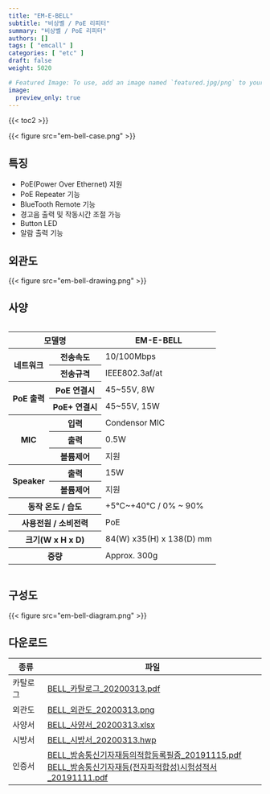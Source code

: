 ```yaml
---
title: "EM-E-BELL"
subtitle: "비상벨 / PoE 리피터"
summary: "비상벨 / PoE 리피터"
authors: []
tags: [ "emcall" ]
categories: [ "etc" ]
draft: false
weight: 5020

# Featured Image: To use, add an image named `featured.jpg/png` to your page's folder.
image:
  preview_only: true
---
```


{{< toc2 >}}

<div class="container">
<div class="row justify-content-center">
<div class="col-sm-6">

{{< figure src="em-bell-case.png" >}}

</div>
</div>
</div>

<div class="container">
<div class="row justify-content-center">
<div class="col-sm-6 pl-0">

## 특징

- PoE(Power Over Ethernet) 지원
- PoE Repeater 기능
- BlueTooth Remote 기능
- 경고음 출력 및 작동시간 조절 가능
- Button LED
- 알람 출력 기능

</div>
<div class="col-sm-6 pl-0">

## 외관도

{{< figure src="em-bell-drawing.png" >}}

</div>
</div>
</div>

## 사양

<div style="overflow-x: auto">
<table class="spec">
<thead>
<tr>
<th colspan="2">모델명</th>
<th>EM-E-BELL</th>
</tr>
</thead>
<tbody>
<tr>
<th rowspan="2">네트워크</th>
<th>전송속도</th>
<td>10/100Mbps</td>
</tr>
<tr>
<th>전송규격</th>
<td>IEEE802.3af/at</td>
</tr>
<tr>
<th rowspan="2">PoE 출력</th>
<th>PoE 연결시</th>
<td>45~55V, 8W</td>
</tr>
<tr>
<th>PoE+ 연결시</th>
<td>45~55V, 15W</td>
</tr>
<tr>
<th rowspan="3">MIC</th>
<th>입력</th>
<td>Condensor MIC</td>
</tr>
<tr>
<th>출력</th>
<td>0.5W</td>
</tr>
<tr>
<th>볼륨제어</th>
<td>지원</td>
</tr>
<tr>
<th rowspan="2">Speaker</th>
<th>출력</th>
<td>15W</td>
</tr>
<tr>
<th>볼륨제어</th>
<td>지원</td>
</tr>
<tr>
<th colspan="2">동작 온도 / 습도</th>
<td>+5℃~+40℃ / 0% ~ 90%</td>
</tr>
<tr>
<th colspan="2">사용전원 / 소비전력</th>
<td>PoE</td>
</tr>
<tr>
<th colspan="2">크기(W x H x D)</th>
<td>84(W) x35(H) x 138(D) mm</td>
</tr>
<tr>
<th colspan="2">중량</th>
<td>Approx. 300g</td>
</tr>
</tbody>
</table>
</div>

## 구성도

{{< figure src="em-bell-diagram.png" >}}

## 다운로드

종류 | 파일
---- | ----
카탈로그 | [BELL_카탈로그_20200313.pdf](http://data.emstone.com/sales/ko/BELL_카탈로그_20200313.pdf)
외관도 | [BELL_외관도_20200313.png](http://data.emstone.com/sales/ko/BELL_외관도_20200313.png)
사양서 | [BELL_사양서_20200313.xlsx](http://data.emstone.com/sales/ko/BELL_사양서_20200313.xlsx)
시방서 | [BELL_시방서_20200313.hwp](http://data.emstone.com/sales/ko/BELL_시방서_20200313.hwp)
인증서 | [BELL_방송통신기자재등의적합등록필증_20191115.pdf](http://data.emstone.com/sales/ko/BELL_방송통신기자재등의적합등록필증_20191115.pdf)<br>[BELL_방송통신기자재등(전자파적합성)시험성적서_20191111.pdf](http://data.emstone.com/sales/ko/BELL_방송통신기자재등(전자파적합성)시험성적서_20191111.pdf)
